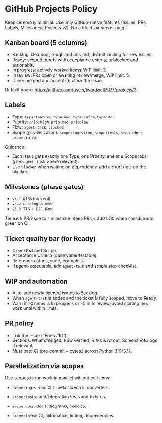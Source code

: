 # GitHub Projects Policy

Keep ceremony minimal. Use only GitHub-native features (Issues, PRs, Labels, Milestones, Projects v2). No artifacts or secrets in git.

## Kanban board (5 columns)

- Backlog: idea pool; rough and unsized; default landing for new issues.
- Ready: scoped tickets with acceptance criteria; unblocked and actionable.
- In progress: actively worked items; WIP limit: 3.
- In review: PRs open or awaiting review/merge; WIP limit: 5.
- Done: merged and accepted; close the issue.

Default board: <https://github.com/users/jwardwell7077/projects/3>

## Labels

- Type: `type:feature`, `type:bug`, `type:infra`, `type:doc`
- Priority: `prio:high`, `prio:med`, `prio:low`
- Flow: `agent-task`, `blocked`
- Scope (parallelization): `scope:ingestion`, `scope:tests`, `scope:docs`, `scope:infra`

Guidance:

- Each issue gets exactly one Type, one Priority, and one Scope label (plus `agent-task` where relevant).
- Use `blocked` when waiting on dependency; add a short note on the blocker.

## Milestones (phase gates)

- `v0.1 KISS` (current)
- `v0.2 Casting & SSML`
- `v0.3 TTS + E2E Demo`

Tie each PR/issue to a milestone. Keep PRs < 300 LOC when possible and green on CI.

## Ticket quality bar (for Ready)

- Clear Goal and Scope.
- Acceptance Criteria (observable/testable).
- References (docs, code, examples).
- If agent-executable, add `agent-task` and simple step checklist.

## WIP and automation

- Auto-add newly opened issues to Backlog.
- When `agent-task` is added and the ticket is fully scoped, move to Ready.
- Warn if >3 items in In progress or >5 in In review; avoid starting new work until within limits.

## PR policy

- Link the issue ("Fixes #ID").
- Sections: What changed, How verified, Risks & rollout, Screenshots/logs if relevant.
- Must pass CI (pre-commit + pytest) across Python 3.11/3.12.

## Parallelization via scopes

Use scopes to run work in parallel without collisions:

- `scope:ingestion`: CLI, meta sidecars, converters.
 
- `scope:tests`: unit/integration tests and fixtures.
- `scope:docs`: docs, diagrams, policies.
- `scope:infra`: CI, automation, linting, dependencies.
